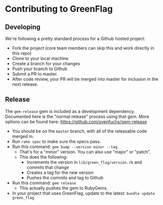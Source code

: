 # Contributing to GreenFlag

## Developing

We're following a pretty standard process for a Github hosted project:

- Fork the project (core team members can skip this and work directly in this repo)
- Clone to your local machine
- Create a branch for your changes
- Push your branch to Github
- Submit a PR to master.
- After code review, your PR will be merged into master for inclusion in the next release.

## Release

The `gem-release` gem is included as a development dependency.  Documented here is the "normal release" process using that gem.  More options can be found here: https://github.com/svenfuchs/gem-release

- You should be on the `master` branch, with all of the releasable code merged in.
- Run `rake spec` to make sure the specs pass.
- Run this command: `gem bump --version minor --tag`
  - That's for a "minor" version.  You can also use "major" or "patch".
  - This does the following:
    - Increments the version in `lib/green_flag/version.rb` and commits that change
    - Creates a tag for the new version
    - Pushes the commits and tag to Github
- Run this command: `gem release`
  - This actually pushes the gem to RubyGems.
- In your project that uses GreenFlag, update to the latest: `bundle update green_flag`